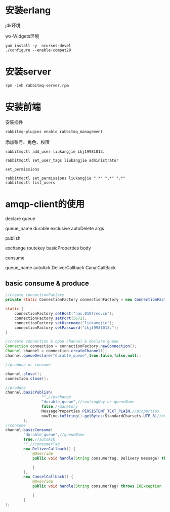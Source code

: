 # 安装erlang

jdk环境

wx-Widgets环境

```
yum install -y  ncurses-devel
./configure --enable-compat28
```

# 安装server

```shell
rpm -ivh rabbitmq-server.rpm
```

# 安装前端

安装插件

```bash
rabbitmq-plugins enable rabbitmq_management
```

添加账号、角色、权限

```shell
rabbitmqctl add_user liukangjie Lkj19981013.

rabbitmqctl set_user_tags liukangjie administrator

set_permissions

rabbitmqctl set_permissions liukangjie ".*" ".*" ".*"
rabbitmqctl list_users 
```

# amqp-client的使用

declare queue

 queue_name durable exclusive autoDelete args

publish

exchange routekey basicProperties body

consume

queue_name autoAck DeliverCallback CanalCallBack

## basic consume & produce

```java
//create connectionFactory
private static ConnectionFactory connectionFactory = new ConnectionFactory();

static {
    connectionFactory.setHost("nas.010free.cn");
    connectionFactory.setPort(5672);
    connectionFactory.setUsername("liukangjie");
    connectionFactory.setPassword("Lkj19981013.");
}

//create connection & open channel & declare queue
Connection connection = connectionFactory.newConnection();
Channel channel = connection.createChannel();
channel.queueDeclare("durable_queue",true,false,false,null);

//produce or consume

channel.close();
connection.close();
```



```java
//produce
channel.basicPublish(
                "",//exchange
                "durable_queue",//routingKey or queueName
                false,//manatory
                MessageProperties.PERSISTENT_TEXT_PLAIN,//properties
                nowTime.toString().getBytes(StandardCharsets.UTF_8)//body
        );
//consume
channel.basicConsume(
        "durable_queue",//queueName
        true,//autoAck
        "",//consumerTag
        new DeliverCallback() {
            @Override
            public void handle(String consumerTag, Delivery message) throws IOException {

            }
        },
        new CancelCallback() {
            @Override
            public void handle(String consumerTag) throws IOException {

            }
        }
);
```

